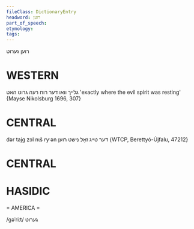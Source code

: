 ```yaml
---
fileClass: DictionaryEntry
headword: רוען
part_of_speech: 
etymology: 
tags: 
---
```

רוען
גערוט

WESTERN
========

גלייך וואו דער רוח רעה גרוט האט
'exactly where the evil spirit was resting'
{Mayse Nikolsburg 1696, 307}

CENTRAL
========

dər tajg zɔl nɩš ryˑən דער טייג זאָל נישט רוען {WTCP, Berettyó-Újfalu, 47212}

CENTRAL
========

HASIDIC
=======
= AMERICA = 

/gəˈriːt/ גערוט